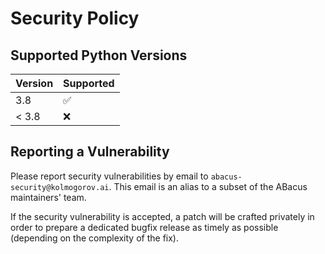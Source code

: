 # Security Policy

## Supported Python Versions

| Version | Supported          |
|---------| ------------------ |
| 3.8     | :white_check_mark: |
| < 3.8   | :x:                |

## Reporting a Vulnerability

Please report security vulnerabilities by email to `abacus-security@kolmogorov.ai`.
This email is an alias to a subset of the ABacus maintainers' team.

If the security vulnerability is accepted, a patch will be crafted privately
in order to prepare a dedicated bugfix release as timely as possible (depending
on the complexity of the fix).

